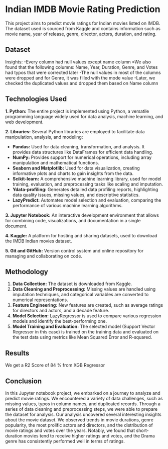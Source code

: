 # Indian IMDB Movie Rating Prediction

This project aims to predict movie ratings for Indian movies listed on IMDB. The dataset used is sourced from Kaggle and contains information such as movie name, year of release, genre, director, actors, duration, and rating.
## Dataset
Insights:
-Every column had null values except name column
=We also found that the following columns: Name, Year, Duration, Genre, and Votes had typos that were corrected later
-The null values in most of the columns were dropped and for Genre, it was filled with the mode value
-Later, we checked the duplicated values and dropped them based on Name column
## Technologies Used

**1. Python:** The entire project is implemented using Python, a versatile programming language widely used for data analysis, machine learning, and web development.

**2. Libraries:** Several Python libraries are employed to facilitate data manipulation, analysis, and modeling:

   - **Pandas:** Used for data cleaning, transformation, and analysis. It provides data structures like DataFrames for efficient data handling.
   - **NumPy:** Provides support for numerical operations, including array manipulation and mathematical functions.
   - **Seaborn and Matplotlib:** Used for data visualization, creating informative plots and charts to gain insights from the data.
   - **Scikit-learn:** A comprehensive machine learning library, used for model training, evaluation, and preprocessing tasks like scaling and imputation.
   - **Ydata-profiling:** Generates detailed data profiling reports, highlighting data quality issues, missing values, and descriptive statistics.
   - **LazyPredict:** Automates model selection and evaluation, comparing the performance of various machine learning algorithms.

**3. Jupyter Notebook:** An interactive development environment that allows for combining code, visualizations, and documentation in a single document.

**4. Kaggle:** A platform for hosting and sharing datasets, used to download the IMDB Indian movies dataset.

**5. Git and GitHub:** Version control system and online repository for managing and collaborating on code.

## Methodology

1. **Data Collection:** The dataset is downloaded from Kaggle.
2. **Data Cleaning and Preprocessing:** Missing values are handled using imputation techniques, and categorical variables are converted to numerical representations.
3. **Feature Engineering:** New features are created, such as average ratings for directors and actors, and a decade feature.
4. **Model Selection:** LazyRegressor is used to compare various regression models and identify the best-performing one.
5. **Model Training and Evaluation:** The selected model (Support Vector Regressor in this case) is trained on the training data and evaluated on the test data using metrics like Mean Squared Error and R-squared.
## Results
We get a R2 Score of 84 % from XGB Regressor
## Conclusion

In this Jupyter notebook project, we embarked on a journey to analyze and predict movie ratings. We encountered a variety of data challenges, such as missing values, typos in column names, and duplicated records. Through a series of data cleaning and preprocessing steps, we were able to prepare the dataset for analysis. Our analysis uncovered several interesting insights about the movie dataset. We observed trends in movie durations, genre popularity, the most prolific actors and directors, and the distribution of movie ratings and votes over the years. Notably, we found that short-duration movies tend to receive higher ratings and votes, and the Drama genre has consistently performed well in terms of ratings.



